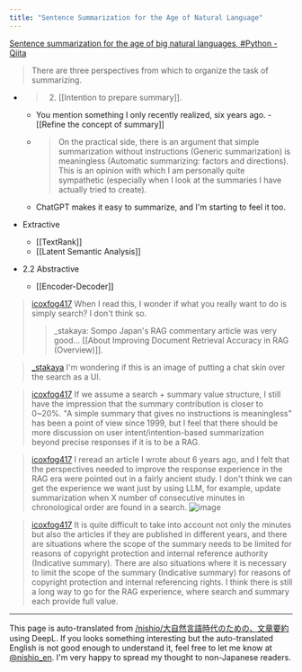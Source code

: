 ```yaml
---
title: "Sentence Summarization for the Age of Natural Language"
---
```


[Sentence summarization for the age of big natural languages, #Python - Qiita](https://qiita.com/icoxfog417/items/d06651db10e27220c819)
> There are three perspectives from which to organize the task of summarizing.
- > 2. [[Intention to prepare summary]].
    - You mention something I only recently realized, six years ago.
            - [[Refine the concept of summary]]
    - > On the practical side, there is an argument that simple summarization without instructions (Generic summarization) is meaningless (Automatic summarizing: factors and directions). This is an opinion with which I am personally quite sympathetic (especially when I look at the summaries I have actually tried to create).
    - ChatGPT makes it easy to summarize, and I'm starting to feel it too.

- Extractive
    - [[TextRank]]
    - [[Latent Semantic Analysis]]
- 2.2 Abstractive
    - [[Encoder-Decoder]]


> [icoxfog417](https://twitter.com/icoxfog417/status/1723530373370667058) When I read this, I wonder if what you really want to do is simply search? I don't think so.
>  >_stakaya: Sompo Japan's RAG commentary article was very good...
>  [[About Improving Document Retrieval Accuracy in RAG (Overview)]].

> [_stakaya](https://twitter.com/_stakaya/status/1723540096086061534) I'm wondering if this is an image of putting a chat skin over the search as a UI.

> [icoxfog417](https://twitter.com/icoxfog417/status/1723615500398408055) If we assume a search + summary value structure, I still have the impression that the summary contribution is closer to 0~20%.
>  "A simple summary that gives no instructions is meaningless" has been a point of view since 1999, but I feel that there should be more discussion on user intent/intention-based summarization beyond precise responses if it is to be a RAG.

> [icoxfog417](https://twitter.com/icoxfog417/status/1723616780915298469) I reread an article I wrote about 6 years ago, and I felt that the perspectives needed to improve the response experience in the RAG era were pointed out in a fairly ancient study.
>  I don't think we can get the experience we want just by using LLM, for example, update summarization when X number of consecutive minutes in chronological order are found in a search.
>  ![image](https://pbs.twimg.com/card_img/1723613902779691008/zy04jSIo?format=jpg&name=medium#.png)

> [icoxfog417](https://twitter.com/icoxfog417/status/1723618106852196753) It is quite difficult to take into account not only the minutes but also the articles if they are published in different years, and there are situations where the scope of the summary needs to be limited for reasons of copyright protection and internal reference authority (Indicative summary). There are also situations where it is necessary to limit the scope of the summary (Indicative summary) for reasons of copyright protection and internal referencing rights.
>  I think there is still a long way to go for the RAG experience, where search and summary each provide full value.


---
This page is auto-translated from [/nishio/大自然言語時代のための、文章要約](https://scrapbox.io/nishio/大自然言語時代のための、文章要約) using DeepL. If you looks something interesting but the auto-translated English is not good enough to understand it, feel free to let me know at [@nishio_en](https://twitter.com/nishio_en). I'm very happy to spread my thought to non-Japanese readers.
